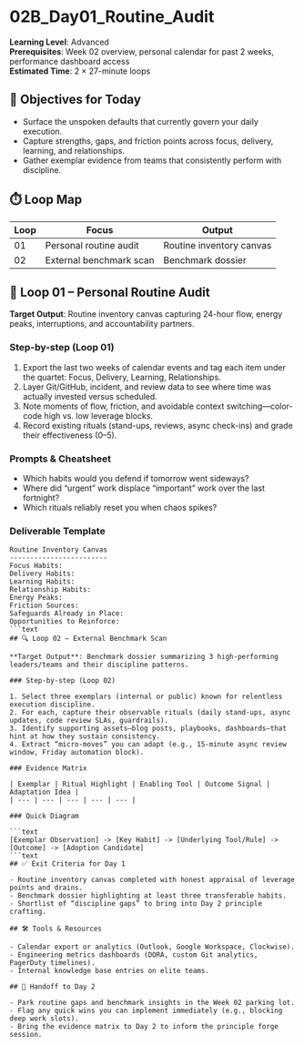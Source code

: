 ﻿# 02B_Day01_Routine_Audit

**Learning Level**: Advanced  
**Prerequisites**: Week 02 overview, personal calendar for past 2 weeks, performance dashboard access  
**Estimated Time**: 2 × 27-minute loops

## 🎯 Objectives for Today

- Surface the unspoken defaults that currently govern your daily execution.
- Capture strengths, gaps, and friction points across focus, delivery, learning, and relationships.
- Gather exemplar evidence from teams that consistently perform with discipline.

## ⏱️ Loop Map

| Loop | Focus | Output |
| --- | --- | --- |
| 01 | Personal routine audit | Routine inventory canvas |
| 02 | External benchmark scan | Benchmark dossier |

## 🧭 Loop 01 – Personal Routine Audit

**Target Output**: Routine inventory canvas capturing 24-hour flow, energy peaks, interruptions, and accountability partners.

### Step-by-step (Loop 01)

1. Export the last two weeks of calendar events and tag each item under the quartet: Focus, Delivery, Learning, Relationships.
2. Layer Git/GitHub, incident, and review data to see where time was actually invested versus scheduled.
3. Note moments of flow, friction, and avoidable context switching—color-code high vs. low leverage blocks.
4. Record existing rituals (stand-ups, reviews, async check-ins) and grade their effectiveness (0–5).

### Prompts & Cheatsheet

- Which habits would you defend if tomorrow went sideways?
- Where did “urgent” work displace “important” work over the last fortnight?
- Which rituals reliably reset you when chaos spikes?

### Deliverable Template

```text
Routine Inventory Canvas
------------------------
Focus Habits:
Delivery Habits:
Learning Habits:
Relationship Habits:
Energy Peaks:
Friction Sources:
Safeguards Already in Place:
Opportunities to Reinforce:
```text
## 🔍 Loop 02 – External Benchmark Scan

**Target Output**: Benchmark dossier summarizing 3 high-performing leaders/teams and their discipline patterns.

### Step-by-step (Loop 02)

1. Select three exemplars (internal or public) known for relentless execution discipline.
2. For each, capture their observable rituals (daily stand-ups, async updates, code review SLAs, guardrails).
3. Identify supporting assets—blog posts, playbooks, dashboards—that hint at how they sustain consistency.
4. Extract “micro-moves” you can adapt (e.g., 15-minute async review window, Friday automation block).

### Evidence Matrix

| Exemplar | Ritual Highlight | Enabling Tool | Outcome Signal | Adaptation Idea |
| --- | --- | --- | --- | --- |

### Quick Diagram

```text
[Exemplar Observation] -> [Key Habit] -> [Underlying Tool/Rule] -> [Outcome] -> [Adoption Candidate]
```text
## ✅ Exit Criteria for Day 1

- Routine inventory canvas completed with honest appraisal of leverage points and drains.
- Benchmark dossier highlighting at least three transferable habits.
- Shortlist of “discipline gaps” to bring into Day 2 principle crafting.

## 🛠️ Tools & Resources

- Calendar export or analytics (Outlook, Google Workspace, Clockwise).
- Engineering metrics dashboards (DORA, custom Git analytics, PagerDuty timelines).
- Internal knowledge base entries on elite teams.

## 🔄 Handoff to Day 2

- Park routine gaps and benchmark insights in the Week 02 parking lot.
- Flag any quick wins you can implement immediately (e.g., blocking deep work slots).
- Bring the evidence matrix to Day 2 to inform the principle forge session.
